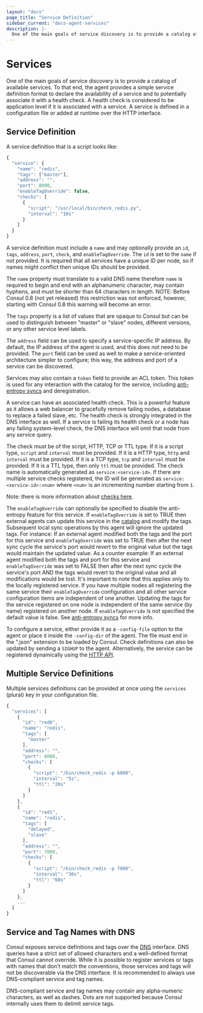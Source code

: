 ```yaml
---
layout: "docs"
page_title: "Service Definition"
sidebar_current: "docs-agent-services"
description: |-
  One of the main goals of service discovery is to provide a catalog of available services. To that end, the agent provides a simple service definition format to declare the availability of a service and to potentially associate it with a health check. A health check is considered to be application level if it is associated with a service. A service is defined in a configuration file or added at runtime over the HTTP interface.
---
```


# Services

One of the main goals of service discovery is to provide a catalog of available
services. To that end, the agent provides a simple service definition format
to declare the availability of a service and to potentially associate it with
a health check. A health check is considered to be application level if it is
associated with a service. A service is defined in a configuration file
or added at runtime over the HTTP interface.

## Service Definition

A service definition that is a script looks like:

```javascript
{
  "service": {
    "name": "redis",
    "tags": ["master"],
    "address": "",
    "port": 8000,
    "enableTagOverride": false,
    "checks": [
      {
        "script": "/usr/local/bin/check_redis.py",
        "interval": "10s"
      }
    ]
  }
}
```

A service definition must include a `name` and may optionally provide
an `id`, `tags`, `address`, `port`, `check`, and `enableTagOverride`.  The `id` is 
set to the `name` if not provided. It is required that all services have a unique 
ID per node, so if names might conflict then unique IDs should be provided.

The `name` property must translate to a valid DNS name therefore `name` is
required to begin and end with an alphanumeric character, may contain
hyphens, and must be shorter than 64 characters in length.  NOTE: Before
Consul 0.8 (not yet released) this restriction was not enforced, however,
starting with Consul 0.8 this warning will become an error.

The `tags` property is a list of values that are opaque to Consul but can be used to
distinguish between "master" or "slave" nodes, different versions, or any other service
level labels.

The `address` field can be used to specify a service-specific IP address. By
default, the IP address of the agent is used, and this does not need to be provided.
The `port` field can be used as well to make a service-oriented architecture
simpler to configure; this way, the address and port of a service can
be discovered.

Services may also contain a `token` field to provide an ACL token. This token is
used for any interaction with the catalog for the service, including
[anti-entropy syncs](/docs/internals/anti-entropy.html) and deregistration.

A service can have an associated health check. This is a powerful feature as
it allows a web balancer to gracefully remove failing nodes, a database
to replace a failed slave, etc. The health check is strongly integrated in
the DNS interface as well. If a service is failing its health check or a
node has any failing system-level check, the DNS interface will omit that
node from any service query.

The check must be of the script, HTTP, TCP or TTL type. If it is a script type,
`script` and `interval` must be provided. If it is a HTTP type, `http` and
`interval` must be provided. If it is a TCP type, `tcp` and `interval` must be
provided. If it is a TTL type, then only `ttl` must be provided. The check name
is automatically generated as `service:<service-id>`. If there are multiple
service checks registered, the ID will be generated as
`service:<service-id>:<num>` where `<num>` is an incrementing number starting
from `1`.

Note: there is more information about [checks here](/docs/agent/checks.html). 

The `enableTagOverride` can optionally be specified to disable the anti-entropy 
feature for this service. If `enableTagOverride` is set to TRUE then external 
agents can update this service in the [catalog](/docs/agent/http/catalog.html) and modify the tags. Subsequent
local sync operations by this agent will ignore the updated tags. For instance: If an external agent
modified both the tags and the port for this service and `enableTagOverride` 
was set to TRUE then after the next sync cycle the service's port would revert 
to the original value but the tags would maintain the updated value. As a 
counter example: If an external agent modified both the tags and port for this 
service and `enableTagOverride` was set to FALSE then after the next sync 
cycle the service's port AND the tags would revert to the original value and
all modifications would be lost. It's important to note that this applies only
to the locally registered service. If you have multiple nodes all registering
the same service their `enableTagOverride` configuration and all other service
configuration items are independent of one another. Updating the tags for
the service registered on one node is independent of the same service (by name)
registered on another node. If `enableTagOverride` is not specified the default 
value is false.  See [anti-entropy syncs](/docs/internals/anti-entropy.html)
for more info.

To configure a service, either provide it as a `-config-file` option to the
agent or place it inside the `-config-dir` of the agent. The file must
end in the ".json" extension to be loaded by Consul. Check definitions can
also be updated by sending a `SIGHUP` to the agent. Alternatively, the
service can be registered dynamically using the [HTTP API](/docs/agent/http.html).

## Multiple Service Definitions

Multiple services definitions can be provided at once using the `services`
(plural) key in your configuration file.

```javascript
{
  "services": [
    {
      "id": "red0",
      "name": "redis",
      "tags": [
        "master"
      ],
      "address": "",
      "port": 6000,
      "checks": [
        {
          "script": "/bin/check_redis -p 6000",
          "interval": "5s",
          "ttl": "20s"
        }
      ]
    },
    {
      "id": "red1",
      "name": "redis",
      "tags": [
        "delayed",
        "slave"
      ],
      "address": "",
      "port": 7000,
      "checks": [
        {
          "script": "/bin/check_redis -p 7000",
          "interval": "30s",
          "ttl": "60s"
        }
      ]
    },
    ...
  ]
}
```

## Service and Tag Names with DNS

Consul exposes service definitions and tags over the [DNS](/docs/agent/dns.html)
interface. DNS queries have a strict set of allowed characters and a
well-defined format that Consul cannot override. While it is possible to
register services or tags with names that don't match the conventions, those
services and tags will not be discoverable via the DNS interface. It is
recommended to always use DNS-compliant service and tag names.

DNS-compliant service and tag names may contain any alpha-numeric characters, as
well as dashes. Dots are not supported because Consul internally uses them to
delimit service tags.
